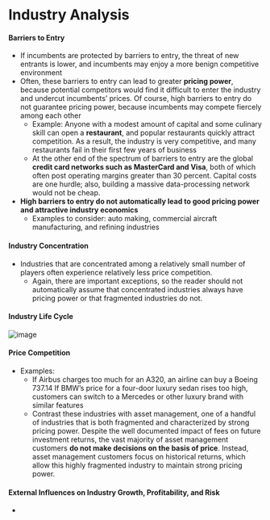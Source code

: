 # Industry Analysis

#### Barriers to Entry
- If incumbents are protected by barriers to entry, the threat of new entrants is lower, and incumbents may enjoy a more benign competitive environment
- Often, these barriers to entry can lead to greater **pricing power**, because potential competitors would find it difficult to enter the industry and undercut incumbents’ prices. Of course, high barriers to entry do not guarantee pricing power, because incumbents may compete fiercely among each other
  - Example: Anyone with a modest amount of capital and some culinary skill can open a **restaurant**, and popular restaurants quickly attract competition. As a result, the industry is very competitive, and many restaurants fail in their first few years of business
  - At the other end of the spectrum of barriers to entry are the global **credit card networks such as MasterCard and Visa**, both of which often post operating margins greater than 30 percent. Capital costs are one hurdle; also, building a massive data-processing network would not be cheap.
- **High barriers to entry do not automatically lead to good pricing power and attractive industry economics**
  - Examples to consider: auto making, commercial aircraft manufacturing, and refining industries

#### Industry Concentration
- Industries that are concentrated among a relatively small number of players often experience relatively less price competition.
  - Again, there are important exceptions, so the reader should not automatically assume that concentrated industries always have pricing power or that fragmented industries do not.

#### Industry Life Cycle
![image](https://user-images.githubusercontent.com/85560091/146712276-f546433e-1b3e-4601-a03e-ed851cc33457.png)

#### Price Competition
- Examples:
  - If Airbus charges too much for an A320, an airline can buy a Boeing 737.14 If BMW’s price for a four-door luxury sedan rises too high, customers can switch to a Mercedes or other luxury brand with similar features
  - Contrast these industries with asset management, one of a handful of industries that is both fragmented and characterized by strong pricing power. Despite the well documented impact of fees on future investment returns, the vast majority of asset management customers **do not make decisions on the basis of price**. Instead, asset management customers focus on historical returns, which allow this highly fragmented industry to maintain strong pricing power.

#### External Influences on Industry Growth, Profitability, and Risk
- 
